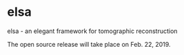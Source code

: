 # elsa

elsa - an elegant framework for tomographic reconstruction

The open source release will take place on Feb. 22, 2019.
